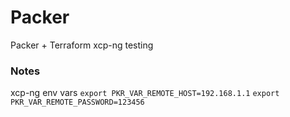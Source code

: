 # Packer

Packer + Terraform xcp-ng testing

### Notes

xcp-ng env vars
`export PKR_VAR_REMOTE_HOST=192.168.1.1`
`export PKR_VAR_REMOTE_PASSWORD=123456`

 

